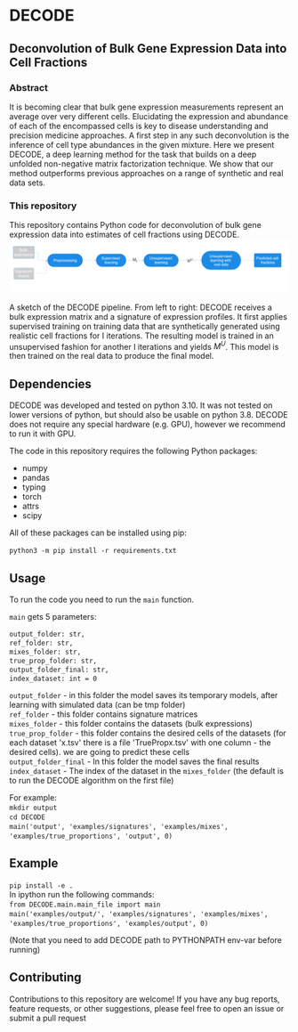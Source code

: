 # DECODE

## Deconvolution of Bulk Gene Expression Data into Cell Fractions
### Abstract
It is becoming clear that bulk gene expression measurements represent an average over very different
cells. Elucidating the expression and abundance of each of the encompassed cells is key to disease
understanding and precision medicine approaches. A first step in any such deconvolution is the
inference of cell type abundances in the given mixture. Here we present DECODE, a deep learning
method for the task that builds on a deep unfolded non-negative matrix factorization technique. We
show that our method outperforms previous approaches on a range of synthetic and real data sets.

### This repository

This repository contains Python code for deconvolution of bulk gene expression data into estimates of cell fractions using DECODE.
![DECODE flow](./modelFlow3.png)

A sketch of the DECODE pipeline. From left to right: DECODE receives a bulk
expression matrix and a signature of expression profiles. It first applies supervised training on
training data that are synthetically generated using realistic cell fractions for I iterations. The
resulting model is trained in an unsupervised fashion for another I iterations and yields $M^U$. This
model is then trained on the real data to produce the final model.


## Dependencies
DECODE was developed and tested on python 3.10. It was not tested on lower versions of python, but should also be usable on python 3.8. DECODE does not require any special hardware (e.g. GPU), however we recommend to run it with GPU.


The code in this repository requires the following Python packages:

- numpy
- pandas
- typing 
- torch
- attrs
- scipy

All of these packages can be installed using pip:

`python3 -m pip install -r requirements.txt`

## Usage
To run the code you need to run the `main` function.

`main` gets 5 parameters:
```
output_folder: str,
ref_folder: str,
mixes_folder: str,
true_prop_folder: str,
output_folder_final: str,
index_dataset: int = 0
```
`output_folder` - in this folder the model saves its temporary models, after learning with simulated data  (can be tmp folder) </br>
`ref_folder` - this folder contains signature matrices </br>
`mixes_folder` - this folder contains the datasets (bulk expressions) </br>
`true_prop_folder` - this folder contains the desired cells of the datasets (for each dataset 'x.tsv' there is a file 'TruePropx.tsv' with one column - the desired cells). we are going to predict these cells</br>
`output_folder_final` - In this folder the model saves the final results </br>
`index_dataset` - The index of the dataset in the `mixes_folder` (the default is to run the DECODE algorithm on the first file) 

For example:</br>
`mkdir output`</br>
`cd DECODE`</br>
`main('output', 'examples/signatures', 'examples/mixes', 'examples/true_proportions', 'output', 0)`</br>

## Example
`pip install -e .` </br>
In ipython run the following commands: </br>
`from DECODE.main.main_file import main` </br>
`main('examples/output/', 'examples/signatures', 'examples/mixes', 'examples/true_proportions', 'examples/output', 0)`

(Note that you need to add DECODE path to PYTHONPATH env-var before running)
## Contributing
Contributions to this repository are welcome! If you have any bug reports, feature requests, or other suggestions, please feel free to open an issue or submit a pull request